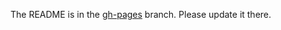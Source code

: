 The README is in the [gh-pages](https://github.com/capitalone/Hygieia/blob/gh-pages/pages/hygieia/collectors/misc/score.md) branch. Please update it there.

